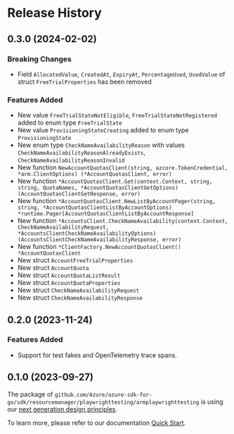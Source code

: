 # Release History

## 0.3.0 (2024-02-02)
### Breaking Changes

- Field `AllocatedValue`, `CreatedAt`, `ExpiryAt`, `PercentageUsed`, `UsedValue` of struct `FreeTrialProperties` has been removed

### Features Added

- New value `FreeTrialStateNotEligible`, `FreeTrialStateNotRegistered` added to enum type `FreeTrialState`
- New value `ProvisioningStateCreating` added to enum type `ProvisioningState`
- New enum type `CheckNameAvailabilityReason` with values `CheckNameAvailabilityReasonAlreadyExists`, `CheckNameAvailabilityReasonInvalid`
- New function `NewAccountQuotasClient(string, azcore.TokenCredential, *arm.ClientOptions) (*AccountQuotasClient, error)`
- New function `*AccountQuotasClient.Get(context.Context, string, string, QuotaNames, *AccountQuotasClientGetOptions) (AccountQuotasClientGetResponse, error)`
- New function `*AccountQuotasClient.NewListByAccountPager(string, string, *AccountQuotasClientListByAccountOptions) *runtime.Pager[AccountQuotasClientListByAccountResponse]`
- New function `*AccountsClient.CheckNameAvailability(context.Context, CheckNameAvailabilityRequest, *AccountsClientCheckNameAvailabilityOptions) (AccountsClientCheckNameAvailabilityResponse, error)`
- New function `*ClientFactory.NewAccountQuotasClient() *AccountQuotasClient`
- New struct `AccountFreeTrialProperties`
- New struct `AccountQuota`
- New struct `AccountQuotaListResult`
- New struct `AccountQuotaProperties`
- New struct `CheckNameAvailabilityRequest`
- New struct `CheckNameAvailabilityResponse`


## 0.2.0 (2023-11-24)
### Features Added

- Support for test fakes and OpenTelemetry trace spans.


## 0.1.0 (2023-09-27)

The package of `github.com/Azure/azure-sdk-for-go/sdk/resourcemanager/playwrighttesting/armplaywrighttesting` is using our [next generation design principles](https://azure.github.io/azure-sdk/general_introduction.html).

To learn more, please refer to our documentation [Quick Start](https://aka.ms/azsdk/go/mgmt).
